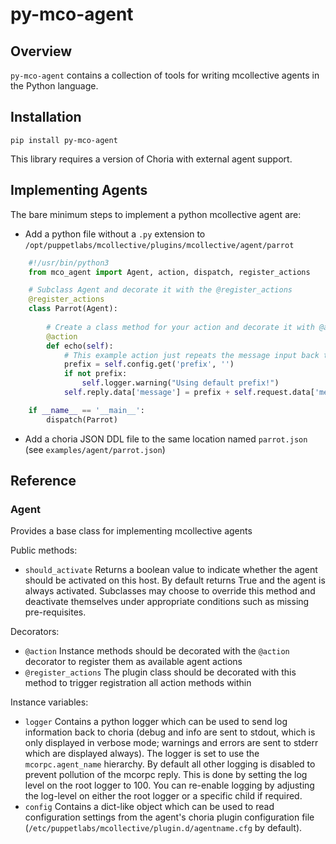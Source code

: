 # py-mco-agent

## Overview

`py-mco-agent` contains a collection of tools for writing mcollective agents in the Python language.

## Installation

    pip install py-mco-agent
    
This library requires a version of Choria with external agent support.
    
## Implementing Agents

The bare minimum steps to implement a python mcollective agent are:

* Add a python file without a `.py` extension to `/opt/puppetlabs/mcollective/plugins/mcollective/agent/parrot`

```python
    #!/usr/bin/python3
    from mco_agent import Agent, action, dispatch, register_actions

    # Subclass Agent and decorate it with the @register_actions
    @register_actions
    class Parrot(Agent):
    
        # Create a class method for your action and decorate it with @action
        @action
        def echo(self):
            # This example action just repeats the message input back to the caller
            prefix = self.config.get('prefix', '')
            if not prefix:
                self.logger.warning("Using default prefix!")
            self.reply.data['message'] = prefix + self.request.data['message']

    if __name__ == '__main__':
        dispatch(Parrot)
```
        
* Add a choria JSON DDL file to the same location named `parrot.json` (see `examples/agent/parrot.json`)

## Reference

### Agent

Provides a base class for implementing mcollective agents

Public methods:

- `should_activate`
  Returns a boolean value to indicate whether the agent should be activated on this host.
  By default returns True and the agent is always activated. Subclasses may choose to override
  this method and deactivate themselves under appropriate conditions such as missing pre-requisites.
  
Decorators:

- `@action`
  Instance methods should be decorated with the `@action` decorator to register them as available agent actions
- `@register_actions`
  The plugin class should be decorated with this method to trigger registration all action methods within
  
Instance variables:

- `logger`
  Contains a python logger which can be used to send log information back to choria (debug and info are sent to stdout,
  which is only displayed in verbose mode; warnings and errors are sent to stderr which are displayed always).
  The logger is set to use the `mcorpc.agent_name` hierarchy. By default all other logging is disabled to prevent
  pollution of the mcorpc reply. This is done by setting the log level on the root logger to 100. You can re-enable
  logging by adjusting the log-level on either the root logger or a specific child if required.
- `config`
  Contains a dict-like object which can be used to read configuration settings from the agent's choria plugin
  configuration file (`/etc/puppetlabs/mcollective/plugin.d/agentname.cfg` by default).
  
